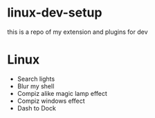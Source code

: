 # linux-dev-setup
this is a repo of my extension and plugins for dev 

# Linux 
- Search lights
- Blur my shell
- Compiz alike magic lamp effect
- Compiz windows effect
- Dash to Dock
